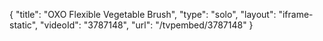 {
    "title": "OXO Flexible Vegetable Brush",
    "type": "solo",
    "layout": "iframe-static",
    "videoId": "3787148",
    "url": "\/tvpembed\/3787148"
}
